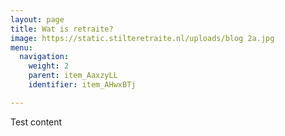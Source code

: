 ```yaml
---
layout: page
title: Wat is retraite?
image: https://static.stilteretraite.nl/uploads/blog 2a.jpg
menu:
  navigation:
    weight: 2
    parent: item_AaxzyLL
    identifier: item_AHwxBTj

---
```

Test content